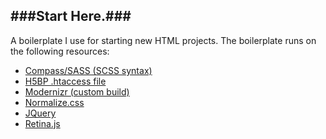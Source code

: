 ###Start Here.###
---
A boilerplate I use for starting new HTML projects. The boilerplate runs on the following resources:  
* [Compass/SASS (SCSS syntax)](http://compass-style.org/)
* [H5BP .htaccess file](https://github.com/h5bp/html5-boilerplate/blob/master/.htaccess)
* [Modernizr (custom build)](http://modernizr.com/download/#-fontface-backgroundsize-borderimage-borderradius-boxshadow-flexbox-flexboxlegacy-multiplebgs-opacity-rgba-textshadow-cssanimations-csscolumns-generatedcontent-cssgradients-csstransforms-csstransforms3d-csstransitions-canvas-draganddrop-audio-video-input-inputtypes-geolocation-svg-touch-shiv-mq-cssclasses-teststyles-testprop-testallprops-hasevent-prefixes-domprefixes-load)
* [Normalize.css](http://necolas.github.io/normalize.css/)
* [JQuery](http://jquery.com/)
* [Retina.js](http://retinajs.com/)